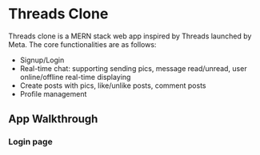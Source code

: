 # Threads Clone

Threads clone is a MERN stack web app inspired by Threads launched by Meta. The core functionalities are as follows:

- Signup/Login
- Real-time chat: supporting sending pics, message read/unread, user online/offline real-time displaying
- Create posts with pics, like/unlike posts, comment posts
- Profile management

## App Walkthrough

### Login page
